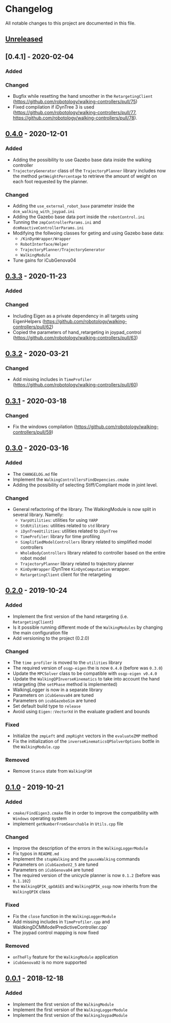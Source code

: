 # Changelog
All notable changes to this project are documented in this file.

## [Unreleased]

## [0.4.1] - 2020-02-04

### Added

### Changed
- Bugfix while resetting the hand smoother in the `RetargetingClient` (https://github.com/robotology/walking-controllers/pull/75)
- Fixed compilation if iDynTree 3 is used (https://github.com/robotology/walking-controllers/pull/77, https://github.com/robotology/walking-controllers/pull/78).


## [0.4.0] - 2020-12-01
### Added
- Adding the possibility to use Gazebo base data inside the walking controller
- `TrajectoryGenerator` class of the `TrajectoryPlanner` library includes now
  the method `getWeightPercentage` to retrieve the amount of weight on each foot
  requested by the planner.

### Changed
- Adding the `use_external_robot_base` parameter inside the `dcm_walking_with_joypad.ini`
- Adding the Gazebo base data port inside the `robotControl.ini`
- Tunning the `zmpControllerParams.ini` and `dcmReactiveControllerParams.ini`
- Modifying the follwoing classes for geting and using Gazebo base data:
  - `/KinDynWrapper/Wrapper`
  - `RobotInterface/Helper`
  - `TrajectoryPlanner/TrajectoryGenerator`
  - `WalkingModule`
- Tune gains for iCubGenova04

## [0.3.3] - 2020-11-23
### Added

### Changed
- Including Eigen as a private dependency in all targets using EigenHelpers (https://github.com/robotology/walking-controllers/pull/62)
- Copied the parameters of hand_retargeting in joypad_control (https://github.com/robotology/walking-controllers/pull/63)

## [0.3.2] - 2020-03-21
### Changed
- Add missing includes in `TimeProfiler` (https://github.com/robotology/walking-controllers/pull/60)

## [0.3.1] - 2020-03-18
### Changed
- Fix the windows compilation (https://github.com/robotology/walking-controllers/pull/59)

## [0.3.0] - 2020-03-16
### Added
- The `CHANGELOG.md` file
- Implement the `WalkingControllersFindDepencies.cmake`
- Adding the possibility of selecting Stiff/Compliant mode in joint level.

### Changed
- General refactoring of the library. The WalkingModule is now split in several library. Namelly:
   - `YarpUtilities`: utilities for using `YARP`
   - `StdUtilities`: utilities related to `std` library
   - `iDynTreeUtilities`: utilities related to `iDynTree`
   - `TimeProfiler`: library for time profiling
   - `SimplifiedModelControllers` library related to simplified model controllers
   - `WholeBodyControllers` library related to controller based on the entire robot model
   - `TrajectoryPlanner` library related to trajectory planner
   - `KinDynWrapper` iDynTree `KinDynComputation` wrapper.
   - `RetargetingClient` client for the retargeting

## [0.2.0] - 2019-10-24
### Added
- Implement the first version of the hand retargeting (i.e. `RetargetingClient`)
- Is it possible running different mode of the `WalkingModules` by changing the main configuration file
- Add versioning to the project (0.2.0)

### Changed
- The `time profiler` is moved to the `utilities` library
- The required version of `osqp-eigen` the  is now `0.4.0` (before was `0.3.0`)
- Update the `MPCSolver` class to be compatible with `osqp-eigen v0.4.0`
- Update the `WalkingQPInverseKinematics` to take into account the hand retargeting (the
`setPhase` method is implemented)
- WalkingLogger is now in a separate library
- Parameters on `iCubGenova04` are tuned
- Parameters on `icubGazeboSim` are tuned
- Set default build type to `release`
- Avoid using `Eigen::VectorXd` in the evaluate gradient and bounds

###  Fixed
- Initialize the `zmpLeft` and `zmpRight` vectors in the `evaluateZMP` method
- Fix the initialization of the `inverseKinematicsQPSolverOptions` bottle in the `WalkingModule.cpp`

### Removed
- Remove `Stance` state from `WalkingFSM`

## [0.1.0] -  2019-10-21
### Added
- `cmake/FindEigen3.cmake` file in order to improve the compatibility with `Windows` operating system
- implement `getNumberFromSearchable` in `Utils.cpp` file

### Changed
- Improve the description of the errors in the `WalkingLoggerModule`
- Fix typos in `README.md`
- Implement the `stopWalking` and the `pauseWalking` commands
- Parameters on `iCubGazeboV2_5` are tuned
- Parameters on `iCubGenova04` are tuned
- The required version of the unicycle planner is now `0.1.2` (before was `0.1.102`)
- the `WalkingQPIK_qpOASES` and `WalkingQPIK_osqp` now inherits  from the `WalkingQPIK` class

###  Fixed
- Fix the `close` function in the `WalkingLoggerModule`
- Add missing includes in `TimeProfiler.cpp` and WaldkingDCMModelPredictiveController.cpp`
- The joypad control mapping is now fixed

### Removed
- `onTheFly` feature for the `WalkingModule` application
- `iCubGenova02` is no more supported

## [0.0.1] - 2018-12-18
### Added
- Implement the first version of the `WalkingModule`
- Implement the first version of the `WalkingLoggerModule`
- Implement the first version of the `WalkingJoypadModule`

[Unreleased]: https://github.com/robotology/walking-controllers/compare/v0.4.0...devel
[0.4.0]: https://github.com/robotology/walking-controllers/compare/v0.3.3...v0.4.0
[0.3.3]: https://github.com/robotology/walking-controllers/compare/v0.3.2...v0.3.3
[0.3.2]: https://github.com/robotology/walking-controllers/compare/v0.3.1...v0.3.2
[0.3.1]: https://github.com/robotology/walking-controllers/compare/v0.3.0...v0.3.1
[0.3.0]: https://github.com/robotology/walking-controllers/compare/v0.2.0...v0.3.0
[0.2.0]: https://github.com/robotology/walking-controllers/compare/v0.1.0...v0.2.0
[0.1.0]: https://github.com/robotology/walking-controllers/compare/v0.0.1...v0.1.0
[0.0.1]: https://github.com/robotology/walking-controllers/releases/tag/v0.0.1
